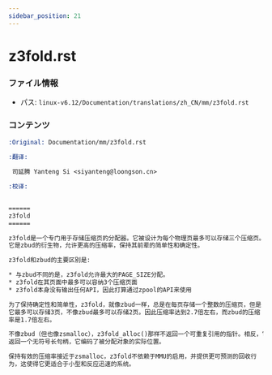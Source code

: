 ```yaml
---
sidebar_position: 21
---
```

# z3fold.rst

### ファイル情報

- パス: `linux-v6.12/Documentation/translations/zh_CN/mm/z3fold.rst`

### コンテンツ

```rst
:Original: Documentation/mm/z3fold.rst

:翻译:

 司延腾 Yanteng Si <siyanteng@loongson.cn>

:校译:


======
z3fold
======

z3fold是一个专门用于存储压缩页的分配器。它被设计为每个物理页最多可以存储三个压缩页。
它是zbud的衍生物，允许更高的压缩率，保持其前辈的简单性和确定性。

z3fold和zbud的主要区别是:

* 与zbud不同的是，z3fold允许最大的PAGE_SIZE分配。
* z3fold在其页面中最多可以容纳3个压缩页面
* z3fold本身没有输出任何API，因此打算通过zpool的API来使用

为了保持确定性和简单性，z3fold，就像zbud一样，总是在每页存储一个整数的压缩页，但是
它最多可以存储3页，不像zbud最多可以存储2页。因此压缩率达到2.7倍左右，而zbud的压缩
率是1.7倍左右。

不像zbud（但也像zsmalloc），z3fold_alloc()那样不返回一个可重复引用的指针。相反，它
返回一个无符号长句柄，它编码了被分配对象的实际位置。

保持有效的压缩率接近于zsmalloc，z3fold不依赖于MMU的启用，并提供更可预测的回收行
为，这使得它更适合于小型和反应迅速的系统。

```
